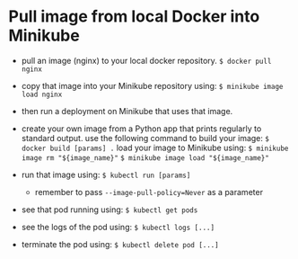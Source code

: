 # Pull image from local Docker into Minikube

* pull an image (nginx) to your local docker repository.
    `$ docker pull nginx`
* copy that image into your Minikube repository using:
    `$ minikube image load nginx`
* then run a deployment on Minikube that uses that image.

* create your own image from a Python app that prints regularly to standard output.
    use the following command to build your image:
        `$ docker build [params] .`
    load your image to Minikube using:
        `$ minikube image rm "${image_name}"`
        `$ minikube image load "${image_name}"`
* run that image using:
    `$ kubectl run [params]`
    * remember to pass `--image-pull-policy=Never` as a parameter
* see that pod running using:
    `$ kubectl get pods`
* see the logs of the pod using:
    `$ kubectl logs [...]`
* terminate the pod using:
    `$ kubectl delete pod [...]`

